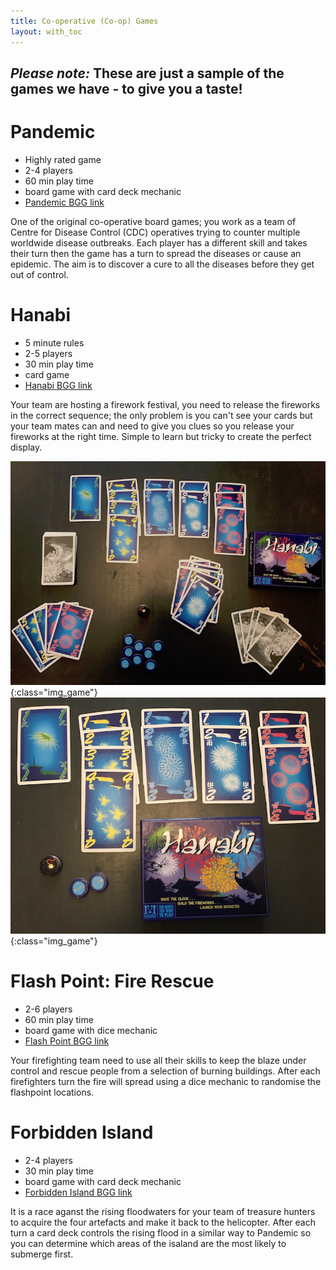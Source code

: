 ```yaml
---
title: Co-operative (Co-op) Games
layout: with_toc
---
```


## **_Please note:_ These are just a sample of the games we have - to give you a taste!**

# Pandemic

* Highly rated game
* 2-4 players
* 60 min play time
* board game with card deck mechanic
* [Pandemic BGG link](https://boardgamegeek.com/boardgame/30549/pandemic)

One of the original co-operative board games; you work as a team of Centre for Disease Control (CDC) operatives trying to counter multiple worldwide disease outbreaks. Each player has a different skill and takes their turn then the game has a turn to spread the diseases or cause an epidemic. The aim is to discover a cure to all the diseases before they get out of control.

# Hanabi

* 5 minute rules
* 2-5 players
* 30 min play time
* card game
* [Hanabi BGG link](https://boardgamegeek.com/boardgame/98778/hanabi)

Your team are hosting a firework festival, you need to release the fireworks in the correct sequence; the only problem is you can't see your cards but your team mates can and need to give you clues so you release your fireworks at the right time. Simple to learn but tricky to create the perfect display.

![Hanabi game contents](/images/hanabi_01.jpg "Hanabi game contents"){:class="img_game"}
![Hanabi display partway through game](/images/hanabi_03.jpg "Hanabi display partway through game"){:class="img_game"}

# Flash Point: Fire Rescue

* 2-6 players
* 60 min play time
* board game with dice mechanic
* [Flash Point BGG link](https://boardgamegeek.com/boardgame/100901/flash-point-fire-rescue)

Your firefighting team need to use all their skills to keep the blaze under control and rescue people from a selection of burning buildings. After each firefighters turn the fire will spread using a dice mechanic to randomise the flashpoint locations.

# Forbidden Island

* 2-4 players
* 30 min play time
* board game with card deck mechanic
* [Forbidden Island BGG link](https://boardgamegeek.com/boardgame/65244/forbidden-island)

It is a race aganst the rising floodwaters for your team of treasure hunters to acquire the four artefacts and make it back to the helicopter. After each turn a card deck controls the rising flood in a similar way to Pandemic so you can determine which areas of the isaland are the most likely to submerge first.